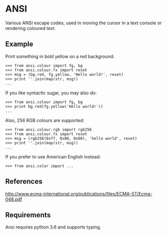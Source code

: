ANSI
====

Various ANSI escape codes, used in moving the cursor in a text console or
rendering coloured text.


Example
-------

Print something in bold yellow on a red background:

    >>> from ansi.colour import fg, bg
    >>> from ansi.colour.fx import reset
    >>> msg = (bg.red, fg.yellow, 'Hello world!', reset)
    >>> print ''.join(map(str, msg))
    ...

If you like syntactic sugar, you may also do:

    >>> from ansi.colour import fg, bg
    >>> print bg.red(fg.yellow('Hello world!'))
    ...

Also, 256 RGB colours are supported:

    >>> from ansi.colour.rgb import rgb256
    >>> from ansi.colour.fx import reset
    >>> msg = (rgb256(0xff, 0x80, 0x00), 'hello world', reset)
    >>> print ''.join(map(str, msg))
    ...

If you prefer to use American English instead:

    >>> from ansi.color import ...
    

References
----------

http://www.ecma-international.org/publications/files/ECMA-ST/Ecma-048.pdf


Requirements
------------
Ansi requires python 3.6 and supports typing.
